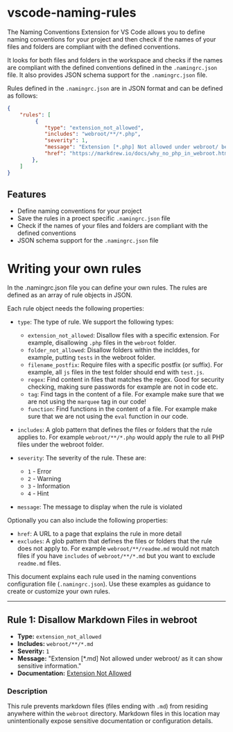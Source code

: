 # vscode-naming-rules

The Naming Conventions Extension for VS Code allows you to define naming conventions for your project and then check if the names of your files and folders are compliant with the defined conventions.

It looks for both files and folders in the workspace and checks if the names are compliant with the defined conventions defined in the `.namingrc.json` file.  It also provides JSON schema support for the `.namingrc.json` file.

Rules defined in the `.namingrc.json` are in JSON format and can be defined as follows:

```json
{
    "rules": [
         {
            "type": "extension_not_allowed",
            "includes": "webroot/**/*.php",
            "severity": 1,
            "message": "Extension [*.php] Not allowed under webroot/ because PHP sucks",
            "href": "https://markdrew.io/docs/why_no_php_in_webroot.html"
        },
    ]
}
```
## Features

- Define naming conventions for your project
- Save the rules in a proect specific `.namingrc.json` file
- Check if the names of your files and folders are compliant with the defined conventions
- JSON schema support for the `.namingrc.json` file

# Writing your own rules 

In the .namingrc.json file you can define your own rules. The rules are defined as an array of rule objects in JSON.

Each rule object needs the following properties:

- `type`: The type of rule.  We support the following types:
    - `extension_not_allowed`: Disallow files with a specific extension.  For example, disallowing `.php` files in the `webroot` folder.
    - `folder_not_allowed`: Disallow folders within the inclddes, for example, putting `tests` in the webroot folder.
    - `filename_postfix`: Require files with a specific postfix (or suffix).  For example, all `js` files in the test folder should end with `test.js`.
    - `regex`: Find content in files that matches the regex. Good for security checking, making sure passwords for example are not in code etc. 
    - `tag`: Find tags in the content of a file. For example make sure that we are not using the `marquee` tag in our code!
    - `function`: Find functions in the content of a file. For example make sure that we are not using the `eval` function in our code.

- `includes`: A glob pattern that defines the files or folders that the rule applies to.  For example `webroot/**/*.php` would apply the rule to all PHP files under the webroot folder.
- `severity`: The severity of the rule. These are:
    - `1` - Error
    - `2` - Warning
    - `3` - Information
    - `4` - Hint
- `message`: The message to display when the rule is violated

Optionally you can also include the following properties:

- `href`: A URL to a page that explains the rule in more detail
- `excludes`: A glob pattern that defines the files or folders that the rule does not apply to.  For example `webroot/**/readme.md` would not match files if you have `includes` of `webroot/**/*.md` but you want to exclude `readme.md` files.


This document explains each rule used in the naming conventions configuration file (`.namingrc.json`). Use these examples as guidance to create or customize your own rules.

---

## Rule 1: Disallow Markdown Files in webroot

- **Type:** `extension_not_allowed`
- **Includes:** `webroot/**/*.md`
- **Severity:** `1`
- **Message:** "Extension [*.md] Not allowed under webroot/ as it can show sensitive information."
- **Documentation:** [Extension Not Allowed](https://confluence.com/extensionNotAllowed.html)

### Description
This rule prevents markdown files (files ending with `.md`) from residing anywhere within the `webroot` directory. Markdown files in this location may unintentionally expose sensitive documentation or configuration details.
